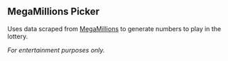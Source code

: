 ## MegaMillions Picker

Uses data scraped from [MegaMillions](https://www.megamillions.com/Winning-Numbers/Previous-Drawings.aspx) to generate numbers to play in the lottery.

_For entertainment purposes only._
